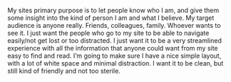 My sites primary purpose is to let people know who I am, and give them some insight into the kind of person I am and what I believe.
My target audience is anyone really. Friends, colleagues, family. Whoever wants to see it.
I just want the people who go to my site to be able to navigate easily/not get lost or too distracted. I just want it to be a very streamlined experience with all the information that anyone could want from my site easy to find and read.
I’m going to make sure I have a nice simple layout, with a lot of white space and minimal distraction. I want it to be clean, but still kind of friendly and not too sterile.

